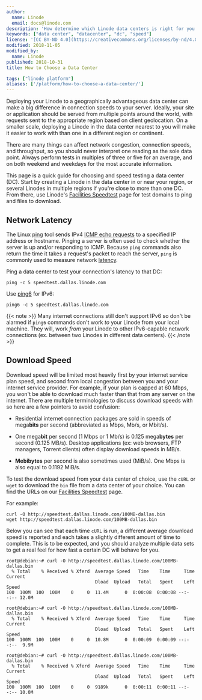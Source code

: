 ```yaml
---
author:
  name: Linode
  email: docs@linode.com
description: 'How determine which Linode data centers is right for you.'
keywords: ["data center", "datacenter", "dc", "speed"]
license: '[CC BY-ND 4.0](https://creativecommons.org/licenses/by-nd/4.0)'
modified: 2018-11-05
modified_by:
  name: Linode
published: 2018-10-31
title: How to Choose a Data Center

tags: ["linode platform"]
aliases: ['/platform/how-to-choose-a-data-center/']
---
```

Deploying your Linode to a geographically advantageous data center can make a big difference in connection speeds to your server. Ideally, your site or application should be served from multiple points around the world, with requests sent to the appropriate region based on client geolocation. On a smaller scale, deploying a Linode in the data center nearest to you will make it easier to work with than one in a different region or continent.

There are many things can affect network congestion, connection speeds, and throughput, so you should never interpret one reading as the sole data point. Always perform tests in multiples of three or five for an average, and on both weekend and weekdays for the most accurate information.

This page is a quick guide for choosing and speed testing a data center (DC). Start by creating a Linode in the data center in or near your region, or several Linodes in multiple regions if you're close to more than one DC. From there, use Linode's [Facilities Speedtest](https://www.linode.com/speedtest) page for test domains to ping and files to download.

## Network Latency

The Linux [ping](https://linux.die.net/man/8/ping) tool sends IPv4 [ICMP echo requests](https://en.wikipedia.org/wiki/Ping_(networking_utility)#Echo_request) to a specified IP address or hostname. Pinging a server is often used to check whether the server is up and/or responding to ICMP. Because `ping` commands also return the time it takes a request's packet to reach the server, `ping` is commonly used to measure network [latency](https://en.wikipedia.org/wiki/Network_delay).

Ping a data center to test your connection's latency to that DC:

    ping -c 5 speedtest.dallas.linode.com

Use [ping6](https://linux.die.net/man/8/ping6) for IPv6:

    ping6 -c 5 speedtest.dallas.linode.com

{{< note >}}
Many internet connections still don't support IPv6 so don't be alarmed if `ping6` commands don't work *to* your Linode from your local machine. They will, work *from* your Linode to other IPv6-capable network connections (ex. between two Linodes in different data centers).
{{< /note >}}

## Download Speed

Download speed will be limited most heavily first by your internet service plan speed, and second from local congestion between you and your internet service provider. For example, if your plan is capped at 60 Mbps, you won't be able to download much faster than that from any server on the internet. There are multiple terminologies to discuss download speeds with so here are a few pointers to avoid confusion:

  -  Residential internet connection packages are sold in speeds of mega**bits** per second (abbreviated as Mbps, Mb/s, or Mbit/s).

  -  One mega**bit** per second (1 Mbps or 1 Mb/s) is 0.125 mega**bytes** per second (0.125 MB/s). Desktop applications (ex: web browsers, FTP managers, Torrent clients) often display download speeds in MB/s.

  -  **Mebibytes** per second is also sometimes used (MiB/s). One Mbps is also equal to 0.1192 MiB/s.

To test the download speed from your data center of choice, use the `cURL` or `wget` to download the `bin` file from a data center of your choice. You can find the URLs on our [Facilities Speedtest](https://www.linode.com/speedtest) page.

For example:

    curl -O http://speedtest.dallas.linode.com/100MB-dallas.bin
    wget http://speedtest.dallas.linode.com/100MB-dallas.bin

Below you can see that each time `cURL` is run, a different average download speed is reported and each takes a slightly different amount of time to complete. This is to be expected, and you should analyze multiple data sets to get a real feel for how fast a certain DC will behave for you.

```
root@debian:~# curl -O http://speedtest.dallas.linode.com/100MB-dallas.bin
  % Total    % Received % Xferd  Average Speed   Time    Time     Time  Current
                                 Dload  Upload   Total   Spent    Left  Speed
100  100M  100  100M    0     0  11.4M      0  0:00:08  0:00:08 --:--:-- 12.0M
```

```
root@debian:~# curl -O http://speedtest.dallas.linode.com/100MB-dallas.bin
  % Total    % Received % Xferd  Average Speed   Time    Time     Time  Current
                                 Dload  Upload   Total   Spent    Left  Speed
100  100M  100  100M    0     0  10.8M      0  0:00:09  0:00:09 --:--:--  9.9M
```

```
root@debian:~# curl -O http://speedtest.dallas.linode.com/100MB-dallas.bin
  % Total    % Received % Xferd  Average Speed   Time    Time     Time  Current
                                 Dload  Upload   Total   Spent    Left  Speed
100  100M  100  100M    0     0  9189k      0  0:00:11  0:00:11 --:--:-- 10.0M
```
